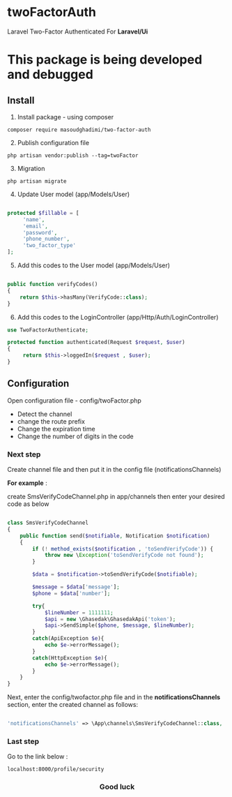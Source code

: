 # twoFactorAuth
Laravel Two-Factor Authenticated For <b>Laravel/Ui</b>


<h1>This package is being developed and debugged</h1>

<h2>Install</h2>

1) Install package - using composer

`composer require masoudghadimi/two-factor-auth`

2) Publish configuration file

`php artisan vendor:publish --tag=twoFactor`

3) Migration

`php artisan migrate`

4) Update User model (app/Models/User)

```php

protected $fillable = [
     'name',
     'email',
     'password',
     'phone_number',
     'two_factor_type'
];

```

5) Add this codes to the User model (app/Models/User)

```php

public function verifyCodes()
{
    return $this->hasMany(VerifyCode::class);
}

```

6) Add this codes to the LoginController (app/Http/Auth/LoginController)

```php
use TwoFactorAuthenticate;

protected function authenticated(Request $request, $user)
{
     return $this->loggedIn($request , $user);
}

```

<h2>Configuration</h2>

Open configuration file - config/twoFactor.php

- Detect the channel
- change the route prefix
- Change the expiration time
- Change the number of digits in the code

<h3>Next step</h3>

Create channel file and then put it in the config file (notificationsChannels)

<b>For example</b> : 

create SmsVerifyCodeChannel.php in app/channels then enter your desired code as below

```php

class SmsVerifyCodeChannel
{
    public function send($notifiable, Notification $notification)
    {
        if (! method_exists($notification , 'toSendVerifyCode')) {
            throw new \Exception('toSendVerifyCode not found');
        }

        $data = $notification->toSendVerifyCode($notifiable);

        $message = $data['message'];
        $phone = $data['number'];

        try{
            $lineNumber = 1111111;
            $api = new \Ghasedak\GhasedakApi('token');
            $api->SendSimple($phone, $message, $lineNumber);
        }
        catch(ApiException $e){
            echo $e->errorMessage();
        }
        catch(HttpException $e){
            echo $e->errorMessage();
        }
    }
}

```

Next, enter the config/twofactor.php file and in the <b>notificationsChannels</b> section, enter the created channel as follows:

```php

'notificationsChannels' => \App\channels\SmsVerifyCodeChannel::class,

```

<h3>Last step</h3>

Go to the link below : 

`
localhost:8000/profile/security
`

<h3 align="center">Good luck</h3>
